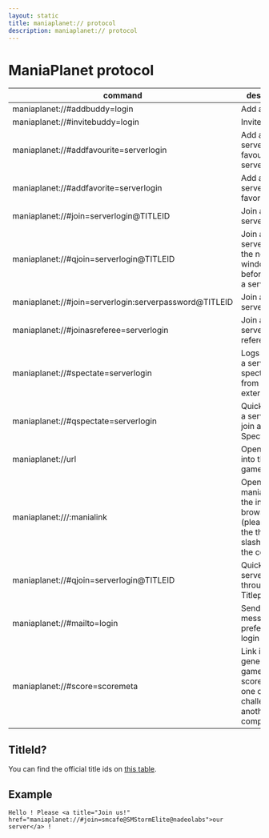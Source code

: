 ```yaml
---
layout: static
title: maniaplanet:// protocol
description: maniaplanet:// protocol
---
```


ManiaPlanet protocol
====================

command 												| description
--------------------------------------------------------|----------------------------
maniaplanet://#addbuddy=login 							| Add a buddy
maniaplanet://#invitebuddy=login 						| Invite a buddy
maniaplanet://#addfavourite=serverlogin 				| Add a specific server as favourite server
maniaplanet://#addfavorite=serverlogin 					| Add a specific server as favorite server
maniaplanet://#join=serverlogin@TITLEID					| Join a specific server
maniaplanet://#qjoin=serverlogin@TITLEID					| Join a specific server without the normal window before joining a server
maniaplanet://#join=serverlogin:serverpassword@TITLEID 	| Join a private server
maniaplanet://#joinasreferee=serverlogin 				| Join a specific server as referee
maniaplanet://#spectate=serverlogin 					| Logs you into a server as spectator from an external link
maniaplanet://#qspectate=serverlogin 					| QuickSpectate a server to join as Spectator
maniaplanet://url 										| Open an URL into the in-game browser
maniaplanet:///:manialink 								| Open a manialink into the in-game browser (please note the three slashes and the colon)
maniaplanet://#qjoin=serverlogin@TITLEID				| Quickjoin a serverlogin through Titlepack 
maniaplanet://#mailto=login								| Send a message to a preferred login
maniaplanet://#score=scoremeta							| Link is generated in game to send scores that one can challenge on another computer

## TitleId?

You can find the official title ids on [this table](../dedicated-server/titleids.html).

## Example

`Hello ! Please <a title="Join us!" href="maniaplanet://#join=smcafe@SMStormElite@nadeolabs">our server</a> !`

